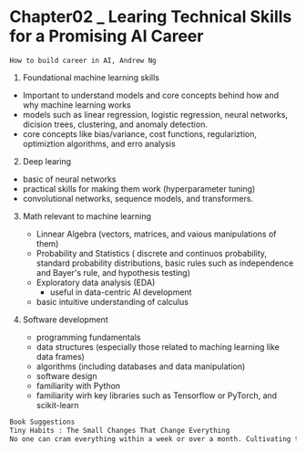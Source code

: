 # Chapter02 _ Learing Technical Skills for a Promising AI Career
    How to build career in AI, Andrew Ng 

1. Foundational machine learning skills 
  - Important to understand models and core concepts behind how and why machine learning works
  - models such as linear regression, logistic regression, neural networks, dicision trees, clustering, and anomaly detection.
  - core concepts like bias/variance, cost functions, regulariztion, optimiztion algorithms, and erro analysis

2. Deep learing 
  - basic of neural networks
  - practical skills for making them work (hyperparameter tuning)
  - convolutional networks, sequence models, and transformers.
  
3. Math relevant to machine learning 
    - Linnear Algebra (vectors, matrices, and vaious manipulations of them)
    - Probability and Statistics ( discrete and continuos probability, standard probability distributions, basic rules such as independence and Bayer's rule, and hypothesis testing)
    - Exploratory data analysis (EDA) 
      - useful in data-centric AI development
    - basic intuitive understanding of calculus

4. Software development 
    - programming fundamentals
    - data structures (especially those related to maching learning like data frames)
    - algorithms (including databases and data manipulation)
    - software design
    - familiarity with Python
    - familiarity wirh key libraries such as Tensorflow or PyTorch, and scikit-learn

```sh
Book Suggestions 
Tiny Habits : The Small Changes That Change Everything 
No one can cram everything within a week or over a month. Cultivating the habit of learning a bit every week can make progress.
```